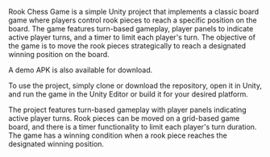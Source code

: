 Rook Chess Game is a simple Unity project that implements a classic board game where players control rook pieces to reach a specific position on the board. The game features turn-based gameplay, player panels to indicate active player turns, and a timer to limit each player's turn. The objective of the game is to move the rook pieces strategically to reach a designated winning position on the board.

 A demo APK is also available for download.

To use the project, simply clone or download the repository, open it in Unity, and run the game in the Unity Editor or build it for your desired platform.

The project features turn-based gameplay with player panels indicating active player turns. Rook pieces can be moved on a grid-based game board, and there is a timer functionality to limit each player's turn duration. The game has a winning condition when a rook piece reaches the designated winning position.

